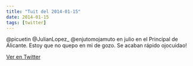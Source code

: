 ```yaml
---
title: "Tuit del 2014-01-15"
date: 2014-01-15
tags: [twitter]
---
```


@picuetin @JulianLopez_ @enjutomojamuto en julio en el Principal de Alicante. Estoy que no quepo en mi de gozo. Se acaban rápido ojocuidao!



[Ver en Twitter](https://twitter.com/i/web/status/423426566191054848)
